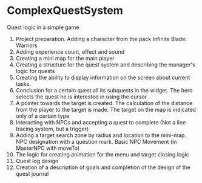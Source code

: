 # ComplexQuestSystem
Quest logic in a simple game

1. Project preparation. Adding a character from the pack Infinite Blade: Warriors
2. Adding experience count, effect and sound
3. Сreating a mini map for the main player
4. Creating a structure for the quest system and describing the manager's logic for quests
5. Сreating the ability to display information on the screen about current tasks.
6. Conclusion for a certain quest all its subquests in the widget. The hero selects the quest he is interested in using the cursor
7. A pointer towards the target is created. The calculation of the distance from the player to the target is made. The target on the map is indicated only of a certain type
8. Interacting with NPCs and accepting a quest to complete (Not a line tracing system, but a trigger)
9. Adding a target search zone by radius and location to the mini-map. NPC designation with a question mark. Basic NPC Movement (in MasterNPC with moveTo)
10. The logic for creating animation for the menu and target closing logic
11. Quest log design
12. Creation of a description of goals and completion of the design of the quest journal

